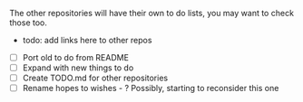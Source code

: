 The other repositories will have their own to do lists, you may want to check those too.
* todo: add links here to other repos

* [ ] Port old to do from README
* [ ] Expand with new things to do
* [ ] Create TODO.md for other repositories
* [ ] Rename hopes to wishes - ? Possibly, starting to reconsider this one

